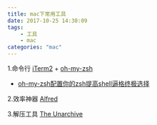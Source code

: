 ```yaml
---
title: mac下常用工具
date: 2017-10-25 14:30:09
tags:
    - 工具
    - mac
categories: "mac"
---
```


1.命令行 [iTerm2](http://www.iterm2.com/) + [oh-my-zsh](http://ohmyz.sh/)
* [oh-my-zsh配置你的zsh提高shell逼格终极选择](http://yijiebuyi.com/blog/b9b5e1ebb719f22475c38c4819ab8151.html)

2.效率神器 [Alfred](https://www.alfredapp.com/)

3.解压工具 [The Unarchive](https://itunes.apple.com/cn/app/the-unarchiver/id425424353?mt=12)